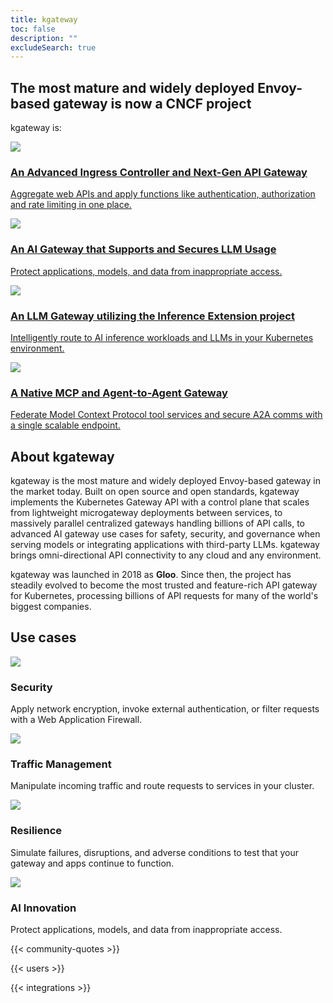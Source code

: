 ```yaml
---
title: kgateway
toc: false
description: ""
excludeSearch: true
---
```



<section class="bg-primary-bg text-white pt-[7.875rem] pb-40 bg-[url(/hero-background.svg)] bg-center bg-no-repeat bg-[length:61.85319rem_60.14119rem] lg:bg-auto">
  <div class="py-8 lg:py-16 flex items-center px-6">
    <div class="text-center mx-auto inline-block">
      <h1 class="text-3xl/tight lg:text-6xl/tight max-w-4xl font-bold mt-6 mx-auto font-heading">The most mature and widely deployed Envoy-based gateway is now a CNCF project</h1>
      <p class="text-2xl lg:text-4xl max-w-4xl font-semibold mt-6 lg:mt-16 mx-auto font-heading">kgateway is:</h2>
    </div>
  </div>

  <div class="flex gap-8 flex-wrap justify-center px-8 md:px-12 xl:px-25">
    <div class="flex gap-8 flex-wrap w-full md:w-auto">
      <a href="/docs/about/overview" class="flex md:flex-col items-start bg-card-bg px-4 py-[3.75rem] gap-[1.6875rem] md:gap-[3.125rem] w-full md:w-[17.875rem] min-h-[7.4375rem] md:min-h-[25rem] flex-wrap justify-center rounded-xl">
        <div class="flex flex-row md:flex-col gap-8 justify-center items-center">
          <img src="/feature-api-gateway.svg" />
          <h3 class="font-semibold text-[1.25rem] md:text-[1.5625rem] leading-[1.71875rem] text-primary-text font-heading text-center min-h-16">An Advanced Ingress Controller and Next-Gen API Gateway</h3>
        </div>
        <p class="text-primary-text text-center px-4 md:min-h-24">Aggregate web APIs and apply functions like authentication, authorization and rate limiting in one place.</p>
      </a>
      <a href="/docs/ai/" class="flex md:flex-col items-start bg-card-bg px-4 py-[3.75rem] gap-[1.6875rem] md:gap-[3.125rem] w-full md:w-[17.875rem] min-h-[7.4375rem] md:min-h-[25rem] flex-wrap justify-center rounded-xl">
        <div class="flex flex-row md:flex-col gap-8 justify-center items-center">
          <img src="/use-case-ai.svg" />
          <h3 class="font-semibold text-[1.25rem] md:text-[1.5625rem] leading-[1.71875rem] text-primary-text font-heading text-center min-h-16">An AI Gateway that Supports and Secures LLM Usage</h3>
        </div>
        <p class="text-primary-text text-center px-4 md:min-h-24">Protect applications, models, and data from inappropriate access.</p>
      </a>
    </div>
    <div class="flex gap-8 flex-wrap w-full md:w-auto">
      <a href="/docs/integrations/inference-extension/" class="flex md:flex-col items-start bg-card-bg px-4 py-[3.75rem] gap-[1.6875rem] md:gap-[3.125rem] w-full md:w-[17.875rem] min-h-[7.4375rem] md:min-h-[25rem] flex-wrap justify-center rounded-xl">
        <div class="flex flex-row md:flex-col gap-8 justify-center items-center">
          <img src="/feature-ingress.svg" />
          <h3 class="font-semibold text-[1.25rem] md:text-[1.5625rem] leading-[1.71875rem] text-primary-text font-heading text-center min-h-16">An LLM Gateway utilizing the Inference Extension project</h3>
        </div>
        <p class="text-primary-text text-center px-4 md:min-h-24">Intelligently route to AI inference workloads and LLMs in your Kubernetes environment.</p>
      </a>
      <a href="/docs/integrations/agentgateway/" class="flex md:flex-col items-start bg-card-bg px-4 py-[3.75rem] gap-[1.6875rem] md:gap-[3.125rem] w-full md:w-[17.875rem] min-h-[7.4375rem] md:min-h-[25rem] flex-wrap justify-center rounded-xl">
        <div class="flex flex-row md:flex-col gap-8 justify-center items-center">
          <img src="/feature-mcp.svg" />
          <h3 class="font-semibold text-[1.25rem] md:text-[1.5625rem] leading-[1.71875rem] text-primary-text font-heading text-center min-h-16">A Native MCP and Agent-to-Agent Gateway</h3>
        </div>
        <p class="text-primary-text text-center px-4 md:min-h-24">Federate Model Context Protocol tool services and secure A2A comms with a single scalable endpoint.</p>
      </a>
    </div>
  </div>  
</section>

<section id="about" class="py-[4.375rem] md:py-50 px-4 md:px-12 xl:px-25 bg-card-bg">
 <div class="flex flex-col gap-[3.125rem] md:gap-[6.94rem] items-center">
  <h2 class="text-primary-text text-[2.5rem] leading-[2.75rem] font-semibold font-heading tracking-tight">
      About kgateway
    </h2>
    <div class="flex gap-8 flex-wrap justify-center text-l lg:text-xl px-4">
      <p class="text-primary-text max-w-4xl mx-auto">kgateway is the most mature and widely deployed Envoy-based gateway in the market today. Built on open source and open standards, kgateway implements the Kubernetes Gateway API with a control plane that scales from lightweight microgateway deployments between services, to massively parallel centralized gateways handling billions of API calls, to advanced AI gateway use cases for safety, security, and governance when serving models or integrating applications with third-party LLMs. kgateway brings omni-directional API connectivity to any cloud and any environment.</p>
      <p class="text-primary-text max-w-4xl mx-auto">kgateway was launched in 2018 as <b>Gloo</b>. Since then, the project has steadily evolved to become the most trusted and feature-rich API gateway for Kubernetes, processing billions of API requests for many of the world's biggest companies.</p>
    </div>
  </div>
</section>


<section id="use-cases" class="py-[4.375rem] md:py-50 px-4 md:px-12 xl:px-25 flex flex-col gap-[3.125rem] md:gap-[6.94rem] items-center max-w-[1440px] mx-auto">
  <h2 class="text-primary-text text-[2.5rem] leading-[2.75rem] font-semibold font-heading tracking-tight">
    Use cases
  </h2>
  <div class="flex gap-8 flex-wrap justify-center">
    <div class="flex gap-8 flex-wrap w-full md:w-auto">
      <div class="flex md:flex-col items-center bg-card-bg px-4 py-[3.75rem] gap-[1.6875rem] md:gap-[3.125rem] w-full md:w-[17.875rem] min-h-[7.4375rem] md:min-h-[25rem] flex-wrap justify-center rounded-xl">
        <div class="flex flex-row md:flex-col gap-8 justify-center items-center">
          <img src="/use-case-security.svg" />
          <h3 class="font-semibold text-[1.25rem] md:text-[1.5625rem] leading-[1.71875rem] text-primary-text font-heading">Security</h3>
        </div>
        <p class="text-primary-text text-center">Apply network encryption, invoke external authentication, or filter requests with a Web Application Firewall.</p>
      </div>
      <div class="flex md:flex-col items-center bg-card-bg px-4 py-[3.75rem] gap-[1.6875rem] md:gap-[3.125rem] w-full md:w-[17.875rem] min-h-[7.4375rem] md:min-h-[25rem] flex-wrap justify-center rounded-xl">
        <div class="flex flex-row md:flex-col gap-8 justify-center items-center">
          <img src="/use-case-traffic.svg" />
          <h3 class="font-semibold text-[1.25rem] md:text-[1.5625rem] leading-[1.71875rem] text-primary-text font-heading">Traffic Management</h3>
        </div>
        <p class="text-primary-text text-center">Manipulate incoming traffic and route requests to services in your cluster.</p>
      </div>
    </div>
    <div class="flex gap-8 flex-wrap w-full md:w-auto">
      <div class="flex md:flex-col items-center bg-card-bg px-4 py-[3.75rem] gap-[1.6875rem] md:gap-[3.125rem] w-full md:w-[17.875rem] min-h-[7.4375rem] md:min-h-[25rem] flex-wrap justify-center rounded-xl">
        <div class="flex flex-row md:flex-col gap-8 justify-center items-center">
          <img src="/use-case-resilience.svg" />
          <h3 class="font-semibold text-[1.25rem] md:text-[1.5625rem] leading-[1.71875rem] text-primary-text font-heading">Resilience</h3>
        </div>
        <p class="text-primary-text text-center">Simulate failures, disruptions, and adverse conditions to test that your gateway and apps continue to function.</p>
      </div>
      <div class="flex md:flex-col items-center bg-card-bg px-4 py-[3.75rem] gap-[1.6875rem] md:gap-[3.125rem] w-full md:w-[17.875rem] min-h-[7.4375rem] md:min-h-[25rem] flex-wrap justify-center rounded-xl">
        <div class="flex flex-row md:flex-col gap-8 justify-center items-center">
          <img src="/use-case-ai.svg" />
          <h3 class="font-semibold text-[1.25rem] md:text-[1.5625rem] leading-[1.71875rem] text-primary-text font-heading">AI Innovation</h3>
        </div>
        <p class="text-primary-text text-center">Protect applications, models, and data from inappropriate access.</p>
      </div>
    </div>
  </div>
</section>

{{< community-quotes >}}

{{< users >}}

{{< integrations >}}